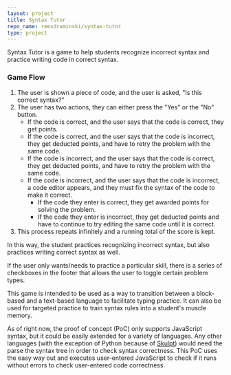 ```yaml
---
layout: project
title: Syntax Tutor
repo_name: reesdraminski/syntax-tutor
type: project
---
```


Syntax Tutor is a game to help students recognize incorrect syntax and practice writing code in correct syntax.

### Game Flow
1. The user is shown a piece of code, and the user is asked, "Is this correct syntax?"
2. The user has two actions, they can either press the "Yes" or the "No" button.
    * If the code is correct, and the user says that the code is correct, they get points.
    * If the code is correct, and the user says that the code is incorrect, they get deducted points, and have to retry the problem with the same code.
    * If the code is incorrect, and the user says that the code is correct, they get deducted points, and have to retry the problem with the same code.
    * If the code is incorrect, and the user says that the code is incorrect, a code editor appears, and they must fix the syntax of the code to make it correct.
        * If the code they enter is correct, they get awarded points for solving the problem.
        * If the code they enter is incorrect, they get deducted points and have to continue to try editing the same code until it is correct.
3. This process repeats infinitely and a running total of the score is kept.

In this way, the student practices recognizing incorrect syntax, but also practices writing correct syntax as well.

If the user only wants/needs to practice a particular skill, there is a series of checkboxes in the footer that allows the user to toggle certain problem types.

This game is intended to be used as a way to transition between a block-based and a text-based language to facilitate typing practice. It can also be used for targeted practice to train syntax rules into a student's muscle memory.

As of right now, the proof of concept (PoC) only supports JavaScript syntax, but it could be easily extended for a variety of languages. Any other languages (with the exception of Python because of [Skulpt](https://skulpt.org/)) would need the parse the syntax tree in order to check syntax correctness. This PoC uses the easy way out and executes user-entered JavaScript to check if it runs without errors to check user-entered code correctness.